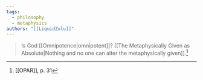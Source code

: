 ```yaml
---
tags:
  - philosophy
  - metaphysics
authors: "[[LiquidZulu]]"
---
```


>Is God [[Omnipotence|omnipotent]]? [[The Metaphysically Given as Absolute|Nothing and no one can alter the metaphysically given]].[^1]

[^1]: [[OPAR]], p. 31